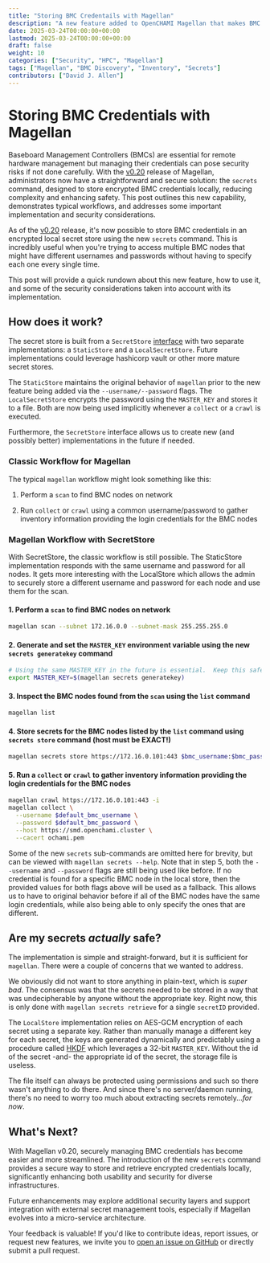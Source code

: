 ```yaml
---
title: "Storing BMC Credentails with Magellan"
description: "A new feature added to OpenCHAMI Magellan that makes BMC login easier, efficient, and secure."
date: 2025-03-24T00:00:00+00:00
lastmod: 2025-03-24T00:00:00+00:00
draft: false
weight: 10
categories: ["Security", "HPC", "Magellan"]
tags: ["Magellan", "BMC Discovery", "Inventory", "Secrets"]
contributors: ["David J. Allen"]
---
```


# Storing BMC Credentials with Magellan

Baseboard Management Controllers (BMCs) are essential for remote hardware management but managing their credentials can pose security risks if not done carefully. With the [v0.20](https://github.com/OpenCHAMI/magellan/releases/tag/v0.2.0) release of Magellan, administrators now have a straightforward and secure solution: the `secrets` command, designed to store encrypted BMC credentials locally, reducing complexity and enhancing safety. This post outlines this new capability, demonstrates typical workflows, and addresses some important implementation and security considerations.

As of the [v0.20](https://github.com/OpenCHAMI/magellan/releases/tag/v0.2.0) release, it's now possible to store BMC credentials in an encrypted local secret store using the new `secrets` command. This is incredibly useful when you're trying to access multiple BMC nodes that might have different usernames and passwords without having to specify each one every single time. 

This post will provide a quick rundown about this new feature, how to use it, and some of the security considerations taken into account with its implementation.

## How does it work?

The secret store is built from a `SecretStore` [interface](https://github.com/OpenCHAMI/magellan/blob/48a53f6d5d5cb6ac6988a17511052678985f8a07/pkg/secrets/main.go#L1-L7) with two separate implementations: a `StaticStore` and a `LocalSecretStore`.  Future implementations could leverage hashicorp vault or other more mature secret stores.

The `StaticStore` maintains the original behavior of `magellan` prior to the new feature being added via the `--username/--password` flags. The `LocalSecretStore` encrypts the password using the `MASTER_KEY` and stores it to a file. Both are now being used implicitly whenever a `collect` or a `crawl` is executed.

Furthermore, the `SecretStore` interface allows us to create new (and possibly better) implementations in the future if needed.

### Classic Workflow for Magellan

The typical `magellan` workflow might look something like this:

1. Perform a `scan` to find BMC nodes on network

2. Run `collect` or `crawl` using a common username/password to gather inventory information providing the login credentials for the BMC nodes


### Magellan Workflow with SecretStore

With SecretStore, the classic workflow is still possible.  The StaticStore implementation responds with the same username and password for all nodes.  It gets more interesting with the LocalStore which allows the admin to securely store a different username and password for each node and use them for the scan.

#### 1. Perform a `scan` to find BMC nodes on network
   
   ```bash
   magellan scan --subnet 172.16.0.0 --subnet-mask 255.255.255.0
   ```

#### 2. Generate and set the `MASTER_KEY` environment variable using the new `secrets generatekey` command
   
   ```bash
   # Using the same MASTER_KEY in the future is essential.  Keep this safe.
   export MASTER_KEY=$(magellan secrets generatekey)
   ```

#### 3. Inspect the BMC nodes found from the `scan` using the `list` command
   
   ```bash
   magellan list
   ```

#### 4. Store secrets for the BMC nodes listed by the `list` command using `secrets store` command (host must be EXACT!)
   
   ```bash
   magellan secrets store https://172.16.0.101:443 $bmc_username:$bmc_password
   ```

#### 5. Run a `collect` or `crawl` to gather inventory information providing the login credentials for the BMC nodes
   
   ```bash
   magellan crawl https://172.16.0.101:443 -i
   magellan collect \
     --username $default_bmc_username \
     --password $default_bmc_password \
     --host https://smd.openchami.cluster \
     --cacert ochami.pem
   ```

Some of the new `secrets` sub-commands are omitted here for brevity, but can be viewed with `magellan secrets --help`. Note that in step 5, both the `--username` and `--password` flags are still being used like before. If no credential is found for a specific BMC node in the local store, then the provided values for both flags above will be used as a fallback. This allows us to have to original behavior before if all of the BMC nodes have the same login credentials, while also being able to only specify the ones that are different.

## Are my secrets *actually* safe?

The implementation is simple and straight-forward, but it is sufficient for `magellan`. There were a couple of concerns that we wanted to address. 

We obviously did not want to store anything in plain-text, which is *super bad*. The consensus was that the secrets needed to be stored in a way that was undecipherable by anyone without the appropriate key. Right now, this is only done with `magellan secrets retrieve` for a single `secretID` provided.

The `LocalStore` implementation relies on AES-GCM encryption of each secret using a separate key.  Rather than manually manage a different key for each secret, the keys are generated dynamically and predictably using a procedure called [HKDF](https://en.wikipedia.org/wiki/HKDF) which leverages a 32-bit `MASTER_KEY`.  Without the id of the secret -and- the appropriate id of the secret, the storage file is useless.

The file itself can always be protected using permissions and such so there wasn't anything to do there. And since there's no server/daemon running, there's no need to worry too much about extracting secrets remotely...*for now*.


## What's Next?

With Magellan v0.20, securely managing BMC credentials has become easier and more streamlined. The introduction of the new `secrets` command provides a secure way to store and retrieve encrypted credentials locally, significantly enhancing both usability and security for diverse infrastructures.

Future enhancements may explore additional security layers and support integration with external secret management tools, especially if Magellan evolves into a micro-service architecture.

Your feedback is valuable! If you'd like to contribute ideas, report issues, or request new features, we invite you to [open an issue on GitHub](https://github.com/OpenCHAMI/magellan/issues) or directly submit a pull request.